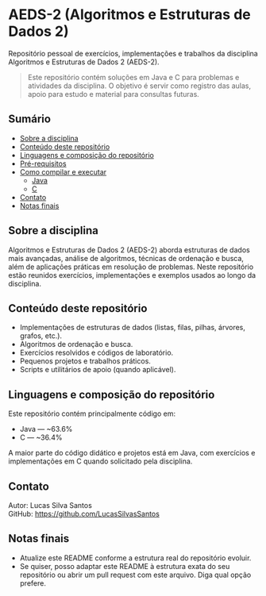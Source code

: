 # AEDS-2 (Algoritmos e Estruturas de Dados 2)

Repositório pessoal de exercícios, implementações e trabalhos da disciplina Algoritmos e Estruturas de Dados 2 (AEDS-2).

> Este repositório contém soluções em Java e C para problemas e atividades da disciplina. O objetivo é servir como registro das aulas, apoio para estudo e material para consultas futuras.

## Sumário
- [Sobre a disciplina](#sobre-a-disciplina)
- [Conteúdo deste repositório](#conteúdo-deste-repositório)
- [Linguagens e composição do repositório](#linguagens-e-composição-do-repositório)
- [Pré-requisitos](#pré-requisitos)
- [Como compilar e executar](#como-compilar-e-executar)
  - [Java](#java)
  - [C](#c)
- [Contato](#contato)
- [Notas finais](#notas-finais)

## Sobre a disciplina
Algoritmos e Estruturas de Dados 2 (AEDS-2) aborda estruturas de dados mais avançadas, análise de algoritmos, técnicas de ordenação e busca, além de aplicações práticas em resolução de problemas. Neste repositório estão reunidos exercícios, implementações e exemplos usados ao longo da disciplina.

## Conteúdo deste repositório
- Implementações de estruturas de dados (listas, filas, pilhas, árvores, grafos, etc.).
- Algoritmos de ordenação e busca.
- Exercícios resolvidos e códigos de laboratório.
- Pequenos projetos e trabalhos práticos.
- Scripts e utilitários de apoio (quando aplicável).

## Linguagens e composição do repositório
Este repositório contém principalmente código em:
- Java — ~63.6%
- C — ~36.4%

A maior parte do código didático e projetos está em Java, com exercícios e implementações em C quando solicitado pela disciplina.



## Contato
Autor: Lucas Silva Santos  
GitHub: https://github.com/LucasSilvasSantos

## Notas finais
- Atualize este README conforme a estrutura real do repositório evoluir.
- Se quiser, posso adaptar este README à estrutura exata do seu repositório ou abrir um pull request com este arquivo. Diga qual opção prefere.
